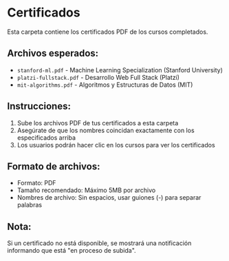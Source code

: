 # Certificados

Esta carpeta contiene los certificados PDF de los cursos completados.

## Archivos esperados:

- `stanford-ml.pdf` - Machine Learning Specialization (Stanford University)
- `platzi-fullstack.pdf` - Desarrollo Web Full Stack (Platzi)
- `mit-algorithms.pdf` - Algoritmos y Estructuras de Datos (MIT)

## Instrucciones:

1. Sube los archivos PDF de tus certificados a esta carpeta
2. Asegúrate de que los nombres coincidan exactamente con los especificados arriba
3. Los usuarios podrán hacer clic en los cursos para ver los certificados

## Formato de archivos:

- Formato: PDF
- Tamaño recomendado: Máximo 5MB por archivo
- Nombres de archivo: Sin espacios, usar guiones (-) para separar palabras

## Nota:

Si un certificado no está disponible, se mostrará una notificación informando que está "en proceso de subida".
